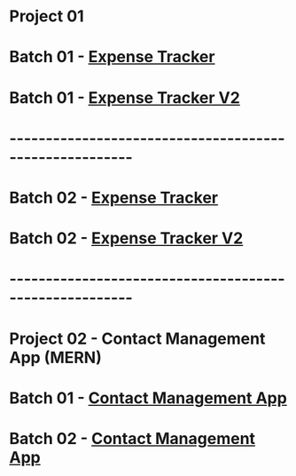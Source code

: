 # Project 01

# Batch 01 - [Expense Tracker](https://github.com/BasitHussain79/Bano_Qabil_React_Complete_Guide/tree/expense_tracker_batch01)

# Batch 01 - [Expense Tracker V2](https://github.com/BasitHussain79/Bano_Qabil_React_Complete_Guide/tree/expense_tracker_v2_batch01)

# -------------------------------------------------------

# Batch 02 - [Expense Tracker](https://github.com/BasitHussain79/Bano_Qabil_React_Complete_Guide/tree/expense_tracker_batch02)

# Batch 02 - [Expense Tracker V2](https://github.com/BasitHussain79/Bano_Qabil_React_Complete_Guide/tree/expense_tracker_v2_batch02)

# -------------------------------------------------------

# Project 02 - Contact Management App (MERN)

# Batch 01 - [Contact Management App](https://github.com/BasitHussain79/Bano_Qabil_React_Complete_Guide/tree/contactManagementApp-batch01)

# Batch 02 - [Contact Management App](https://github.com/BasitHussain79/Bano_Qabil_React_Complete_Guide/tree/contactManagementApp-batch02)
